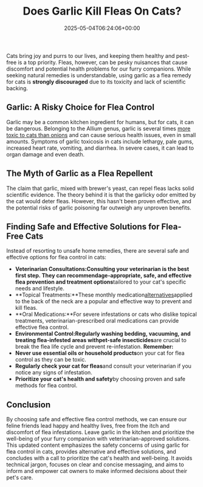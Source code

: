﻿---
layout: post
title: Does Garlic Kill Fleas On Cats?
date: '2025-05-04T06:24:06+00:00'
categories:
- Fleas
tags: []
slug: /does-garlic-kill-fleas-on-cats/
lastmod: 2025-05-07T12:21:26+03:00
---

Cats bring joy and purrs to our lives, and keeping them healthy and pest-free is a top priority. Fleas, however, can be pesky nuisances that cause discomfort and potential health problems for our furry companions.
While seeking natural remedies is understandable, using garlic as a flea remedy for cats is
**strongly discouraged**
due to its toxicity and lack of scientific backing.
## **Garlic: A Risky Choice for Flea Control**
Garlic may be a common kitchen ingredient for humans, but for cats, it can be dangerous. Belonging to the Allium genus, garlic is several times
[more toxic to cats than onions](https://www.merckvetmanual.com/toxicology/food-hazards/allium-spp-toxicosis-in-animals)
and can cause serious health issues, even in small amounts.
Symptoms of garlic toxicosis in cats include lethargy, pale gums, increased heart rate, vomiting, and diarrhea. In severe cases, it can lead to organ damage and even death.
## **The Myth of Garlic as a Flea Repellent**
The claim that garlic, mixed with brewer's yeast, can repel fleas lacks solid scientific evidence. The theory behind it is that the garlicky odor emitted by the cat would deter fleas. However, this hasn't been proven effective, and the potential risks of garlic poisoning far outweigh any unproven benefits.
## **Finding Safe and Effective Solutions for Flea-Free Cats**
Instead of resorting to unsafe home remedies, there are several safe and effective options for flea control in cats:
- **Veterinarian Consultations:**Consulting your veterinarian is the best first step. They can recommend**age-appropriate, safe, and effective flea prevention and treatment options**tailored to your cat's specific needs and lifestyle.
- **Topical Treatments:**These monthly medication[alternatives](https://pestpolicy.com/best-flea-treatment-for-cats/)applied to the back of the neck are a popular and effective way to prevent and kill fleas.
- **Oral Medications:**For severe infestations or cats who dislike topical treatments, veterinarian-prescribed oral medications can provide effective flea control.
- **Environmental Control:**Regularly washing bedding, vacuuming, and treating flea-infested areas with**pet-safe insecticides**are crucial to break the flea life cycle and prevent re-infestation.
**Remember:**
- **Never use essential oils or household products**on your cat for flea control as they can be toxic.
- **Regularly check your cat for fleas**and consult your veterinarian if you notice any signs of infestation.
- **Prioritize your cat's health and safety**by choosing proven and safe methods for flea control.
## **Conclusion**
By choosing safe and effective flea control methods, we can ensure our feline friends lead happy and healthy lives, free from the itch and discomfort of flea infestations. Leave garlic in the kitchen and prioritize the well-being of your furry companion with veterinarian-approved solutions.
This updated content emphasizes the safety concerns of using garlic for flea control in cats, provides alternative and effective solutions, and concludes with a call to prioritize the cat's health and well-being.
It avoids technical jargon, focuses on clear and concise messaging, and aims to inform and empower cat owners to make informed decisions about their pet's care.